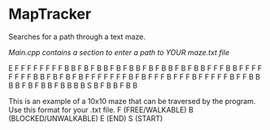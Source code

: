 # MapTracker
Searches for a path through a text maze.

*Main.cpp contains a section to enter a path to YOUR maze.txt file*

E F F F F F F F F B
B F B F B B F B F B
B F B F B B F B F B
B F F F B B F F F F
F F F F B B F B F B
F B F F F F F F F B
F B F F F B F F F B
F F F F F B F F B B
B B F B F B B F B B
B B S B F B B F B B

This is an example of a 10x10 maze that can be traversed by the program. Use this format for your .txt file.
F (FREE/WALKABLE) B (BLOCKED/UNWALKABLE) E (END) S (START)
